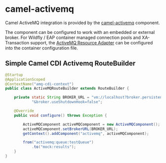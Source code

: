 # camel-activemq

Camel ActiveMQ integration is provided by the [camel-activemq](http://camel.apache.org/activemq.html) component.

The component can be configured to work with an embedded or external broker. For Wildfly / EAP container managed connection pools and XA-Transaction support, the [ActiveMQ Resource Adapter](http://activemq.apache.org/resource-adapter.html) can be configured into the container configuration file.

## Simple Camel CDI Activemq RouteBuilder
```java
@Startup
@ApplicationScoped
@ContextName("amq-cdi-context")
public class ActiveMQRouteBuilder extends RouteBuilder {

    private static String BROKER_URL = "vm://localhost?broker.persistent=false&broker.useJmx=false" +
            "&broker.useShutdownHook=false";

    @Override
    public void configure() throws Exception {

        ActiveMQComponent activeMQComponent = new ActiveMQComponent();
        activeMQComponent.setBrokerURL(BROKER_URL);
        getContext().addComponent("activemq", activeMQComponent);

        from("activemq:queue:testQueue")
            .to("mock:results");
    }
}
```

